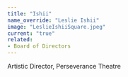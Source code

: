 ```yaml
---
title: "Ishii"
name_override: "Leslie Ishii"
image: "LeslieIshiiSquare.jpeg"
current: "true"
related:
- Board of Directors
---
```


Artistic Director, Perseverance Theatre
